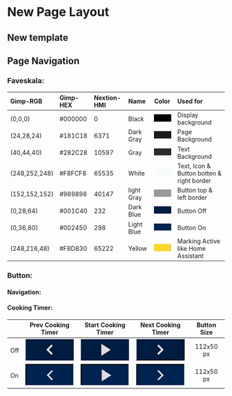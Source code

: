 # New Page Layout

## New template 

## Page Navigation
### Faveskala:
| Gimp-RGB      | Gimp-HEX | Nextion-HMI | Name       |                 Color                      | Used for           |
|:---           |:---      |:---         |:---        |:---                                        |:---                |
| (0,0,0)       | #000000  | 0           | Black      | ![Black](./ColorSample/Black.png)          | Display background |
| (24,28,24)    | #181C18  | 6371        | Dark Gray  | ![Dark Gray](./ColorSample/DarkGray.png)   | Page Background    |
| (40,44,40)    | #282C28  | 10597       | Gray       | ![Gray](./ColorSample/Gray.png)            | Text Background    |
| (248,252,248) | #F8FCF8  | 65535       | White      | ![White](./ColorSample/White.png)          | Text, Icon & Button botten & right border |
| (152,152,152) | #989898  | 40147       | light Gray | ![Light Gray](./ColorSample/LightGray.png) | Button top & left border |
| (0,28,64)     | #001C40  | 232         | Dark Blue  | ![Dark Blue](./ColorSample/DarkBlue.png)   | Button Off |
| (0,36,80)     | #002450  | 298         | Light Blue | ![Light Blue](./ColorSample/LightBlue.png) | Button On  |
| (248,216,48)  | #F8D830  | 65222       | Yellow     | ![Yellow](./ColorSample/Yellow.png)        | Marking Active like Home Assistant|

### Button:

#### Navigation:



#### Cooking Timer:
|     |           Prev Cooking Timer        | Start Cooking Timer   | Next Cooking Timer | Button Size |
|:--- |:---:                                |:---:      |:---:      |:---:  |
| Off |![Off](./ColorSample/ButtonPrevOff.png) |![PlayOff](./ColorSample/ButtonPlayOff.png) |![NextOff](./ColorSample/ButtonNextOff.png)| 112x50 px|
| On  |![PrevOn](./ColorSample/ButtonPrevOn.png)|![PlayOn](./ColorSample/ButtonPlayOn.png) | ![ON](./ColorSample/ButtonNextOn.png)  | 112x50 px |
